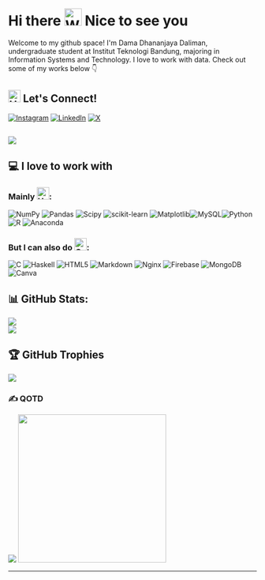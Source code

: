 # Hi there <img src="https://raw.githubusercontent.com/Tarikul-Islam-Anik/Animated-Fluent-Emojis/master/Emojis/Hand%20gestures/Waving%20Hand.png" alt="Waving Hand" width="35" height="35" /> Nice to see you
Welcome to my github space!
I'm Dama Dhananjaya Daliman, undergraduate student at Institut Teknologi Bandung, majoring in Information Systems and Technology. I love to work with data. Check out some of my works below 👇

## <img src="https://raw.githubusercontent.com/Tarikul-Islam-Anik/Animated-Fluent-Emojis/master/Emojis/Hand%20gestures/Handshake.png" alt="Handshake" width="25" height="25" /> Let's Connect!
[![Instagram](https://img.shields.io/badge/Instagram-%23E4405F.svg?logo=Instagram&logoColor=white)](https://instagram.com/@dama_2.d) [![LinkedIn](https://img.shields.io/badge/LinkedIn-%230077B5.svg?logo=linkedin&logoColor=white)](https://linkedin.com/in/dama-dhananjaya-daliman-814797217) [![X](https://img.shields.io/badge/X-black.svg?logo=X&logoColor=white)](https://x.com/DabsyDabs) 

## [![](https://visitcount.itsvg.in/api?id=RunningPie&icon=1&color=1)](https://visitcount.itsvg.in)

## 💻 I love to work with

### Mainly <img src="https://raw.githubusercontent.com/Tarikul-Islam-Anik/Animated-Fluent-Emojis/master/Emojis/Smilies/Heart%20on%20Fire.png" alt="Heart on Fire" width="25" height="25" />:
![NumPy](https://img.shields.io/badge/numpy-%23013243.svg?style=for-the-badge&logo=numpy&logoColor=white) ![Pandas](https://img.shields.io/badge/pandas-%23150458.svg?style=for-the-badge&logo=pandas&logoColor=white) ![Scipy](https://img.shields.io/badge/SciPy-%230C55A5.svg?style=for-the-badge&logo=scipy&logoColor=%white) ![scikit-learn](https://img.shields.io/badge/scikit--learn-%23F7931E.svg?style=for-the-badge&logo=scikit-learn&logoColor=white) ![Matplotlib](https://img.shields.io/badge/Matplotlib-%23ffffff.svg?style=for-the-badge&logo=Matplotlib&logoColor=black)![MySQL](https://img.shields.io/badge/mysql-%2300000f.svg?style=for-the-badge&logo=mysql&logoColor=white)![Python](https://img.shields.io/badge/python-3670A0?style=for-the-badge&logo=python&logoColor=ffdd54) ![R](https://img.shields.io/badge/r-%23276DC3.svg?style=for-the-badge&logo=r&logoColor=white) ![Anaconda](https://img.shields.io/badge/Anaconda-%2344A833.svg?style=for-the-badge&logo=anaconda&logoColor=white)

### But I can also do <img src="https://raw.githubusercontent.com/Tarikul-Islam-Anik/Animated-Fluent-Emojis/master/Emojis/Smilies/Cat%20with%20Wry%20Smile.png" alt="Cat with Wry Smile" width="25" height="25" />:
![C](https://img.shields.io/badge/c-%2300599C.svg?style=for-the-badge&logo=c&logoColor=white) ![Haskell](https://img.shields.io/badge/Haskell-5e5086?style=for-the-badge&logo=haskell&logoColor=white) ![HTML5](https://img.shields.io/badge/html5-%23E34F26.svg?style=for-the-badge&logo=html5&logoColor=white) ![Markdown](https://img.shields.io/badge/markdown-%23000000.svg?style=for-the-badge&logo=markdown&logoColor=white)  ![Nginx](https://img.shields.io/badge/nginx-%23009639.svg?style=for-the-badge&logo=nginx&logoColor=white) ![Firebase](https://img.shields.io/badge/Firebase-039BE5?style=for-the-badge&logo=Firebase&logoColor=white) ![MongoDB](https://img.shields.io/badge/MongoDB-%234ea94b.svg?style=for-the-badge&logo=mongodb&logoColor=white)  ![Canva](https://img.shields.io/badge/Canva-%2300C4CC.svg?style=for-the-badge&logo=Canva&logoColor=white) 

## 📊 GitHub Stats:
<!-- ![](https://github-readme-stats.vercel.app/api?username=RunningPie&theme=great-gatsby&hide_border=false&include_all_commits=true&count_private=false)<br/> -->
![](https://github-readme-streak-stats.herokuapp.com/?user=RunningPie&theme=great-gatsby&hide_border=false)<br/>
![](https://github-readme-stats.vercel.app/api/top-langs/?username=RunningPie&theme=great-gatsby&hide_border=false&include_all_commits=true&count_private=false&layout=compact)

## 🏆 GitHub Trophies
![](https://github-profile-trophy.vercel.app/?username=RunningPie&theme=radical&no-frame=false&no-bg=false&margin-w=4)

### ✍️ QOTD
![](https://quotes-github-readme.vercel.app/api?type=vetical&theme=tokyonight)   <img src='https://randommeme-five.vercel.app/' style="height: 300px;"/>

<!-- ### 🔝 Top Contributed Repo
![](https://github-contributor-stats.vercel.app/api?username=RunningPie&limit=5&theme=radical&combine_all_yearly_contributions=true) -->

<!-- ### What's a profile without a laugh 😂 -->

---

<!-- Proudly created with GPRM ( https://gprm.itsvg.in ) -->

<!--
**RunningPie/RunningPie** is a ✨ _special_ ✨ repository because its `README.md` (this file) appears on your GitHub profile.

Here are some ideas to get you started:

- 🔭 I’m currently working on ...
- 🌱 I’m currently learning ...
- 👯 I’m looking to collaborate on ...
- 🤔 I’m looking for help with ...
- 💬 Ask me about ...
- 📫 How to reach me: ...
- 😄 Pronouns: ...
- ⚡ Fun fact: ...
-->
